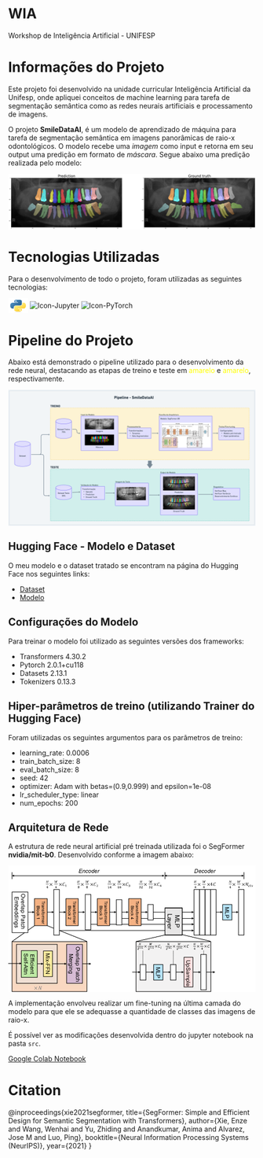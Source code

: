 # WIA
Workshop de Inteligência Artificial - UNIFESP

# Informações do Projeto

Este projeto foi desenvolvido na unidade curricular Inteligência Artificial da Unifesp, onde apliquei conceitos de machine learning para tarefa de segmentação semântica como as redes neurais artificiais e processamento de imagens.

O projeto **SmileDataAI**, é um modelo de aprendizado de máquina para tarefa de segmentação semântica em imagens panorâmicas de raio-x odontológicos. O modelo recebe uma *imagem* como input e retorna em seu output uma predição em formato de *máscara*. Segue abaixo uma predição realizada pelo modelo:

<img align="center" src="https://github.com/vimassaru/WIA/blob/main/data/images/pred_ground_truth.png">

# Tecnologias Utilizadas

Para o desenvolvimento de todo o projeto, foram utilizadas as seguintes tecnologias:
<div style="display: inline_block">
  <img align="center" alt="Icon-Python" height="30" width="40" src="https://raw.githubusercontent.com/devicons/devicon/master/icons/python/python-original.svg">
  <img align="center" alt="Icon-Jupyter" height="30" width="40" src="https://cdn.jsdelivr.net/gh/devicons/devicon/icons/jupyter/jupyter-original.svg" />
  <img align="center" alt="Icon-PyTorch" height="30" width="40" src="https://cdn.jsdelivr.net/gh/devicons/devicon/icons/pytorch/pytorch-original.svg"/>
</div>


# Pipeline do Projeto

Abaixo está demonstrado o pipeline utilizado para o desenvolvimento da rede neural, destacando as etapas de treino e teste em <span style="color:yellow">amarelo</span> e <span style="color:yellow">amarelo</span>, respectivamente.

<img align="center" src="https://github.com/vimassaru/WIA/blob/main/data/images/SmileDataAI.png">

## Hugging Face - Modelo e Dataset

O meu modelo e o dataset tratado se encontram na página do Hugging Face nos seguintes links:

- [Dataset](https://huggingface.co/datasets/vimassaru/teethsegmentation/tree/main)
- [Modelo](https://huggingface.co/vimassaru/segformer-b0-finetuned-segments-sidewalk-oct-22)


## Configurações do Modelo

Para treinar o modelo foi utilizado as seguintes versões dos frameworks:

- Transformers 4.30.2
- Pytorch 2.0.1+cu118
- Datasets 2.13.1
- Tokenizers 0.13.3

## Hiper-parâmetros de treino (utilizando Trainer do Hugging Face)

Foram utilizadas os seguintes argumentos para os parâmetros de treino:

- learning_rate: 0.0006
- train_batch_size: 8
- eval_batch_size: 8
- seed: 42
- optimizer: Adam with betas=(0.9,0.999) and epsilon=1e-08
- lr_scheduler_type: linear
- num_epochs: 200

## Arquitetura de Rede

A estrutura de rede neural artificial pré treinada utilizada foi o SegFormer **nvidia/mit-b0**. Desenvolvido conforme a imagem abaixo:

<img align="center" src="https://github.com/vimassaru/WIA/blob/main/data/images/segformer_architecture.png">

A implementação  envolveu realizar um fine-tuning na última camada do modelo para que ele se adequasse a quantidade de classes das imagens de raio-x.

É possível ver as modificações desenvolvida dentro do jupyter notebook na pasta `src`.

<a href="src/smiledataai_segformer_pretrained.ipynb">Google Colab Notebook</a>

# Citation

@inproceedings{xie2021segformer,
  title={SegFormer: Simple and Efficient Design for Semantic Segmentation with Transformers},
  author={Xie, Enze and Wang, Wenhai and Yu, Zhiding and Anandkumar, Anima and Alvarez, Jose M and Luo, Ping},
  booktitle={Neural Information Processing Systems (NeurIPS)},
  year={2021}
}
